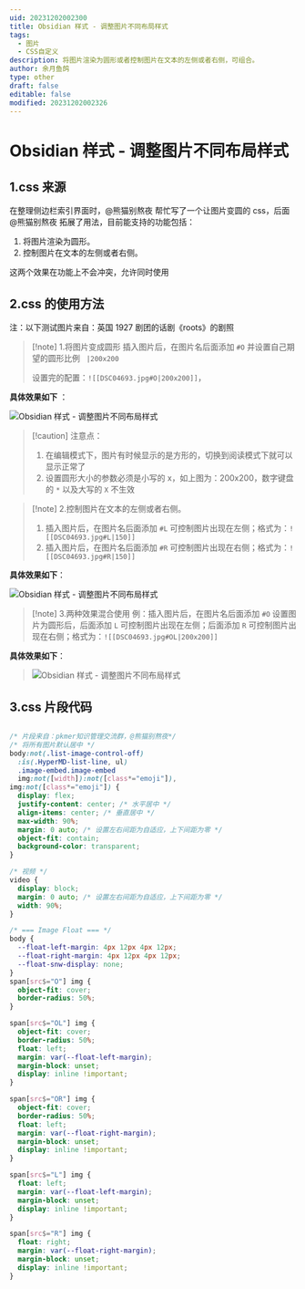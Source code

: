 ```yaml
---
uid: 20231202002300
title: Obsidian 样式 - 调整图片不同布局样式
tags:
  - 图片
  - CSS自定义
description: 将图片渲染为圆形或者控制图片在文本的左侧或者右侧，可组合。
author: 余月鱼鸽
type: other
draft: false
editable: false
modified: 20231202002326
---
```


# Obsidian 样式 - 调整图片不同布局样式

## 1.css 来源

在整理侧边栏索引界面时，@熊猫别熬夜 帮忙写了一个让图片变圆的 css，后面@熊猫别熬夜 拓展了用法，目前能支持的功能包括：

1. 将图片渲染为圆形。
2. 控制图片在文本的左侧或者右侧。

这两个效果在功能上不会冲突，允许同时使用

## 2.css 的使用方法

注：以下测试图片来自：英国 1927 剧团的话剧《roots》的剧照

> [!note] 1.将图片变成圆形
> 插入图片后，在图片名后面添加 `#O` 并设置自己期望的圆形比例 ` |200x200`
>
> 设置完的配置：`![[DSC04693.jpg#O|200x200]]`，

**具体效果如下** ：

![Obsidian 样式 - 调整图片不同布局样式](https://cdn.pkmer.cn/images/202312020017824.png!pkmer)

> [!caution] 注意点：
> 1. 在编辑模式下，图片有时候显示的是方形的，切换到阅读模式下就可以显示正常了
> 2. 设置圆形大小的参数必须是小写的 x，如上图为：200x200，数字键盘的 `*` 以及大写的 `X` 不生效

> [!note] 2.控制图片在文本的左侧或者右侧。
> 1. 插入图片后，在图片名后面添加 `#L` 可控制图片出现在左侧；格式为：`![[DSC04693.jpg#L|150]]`
> 2. 插入图片后，在图片名后面添加 `#R` 可控制图片出现在右侧；格式为：`![[DSC04693.jpg#R|150]]`

**具体效果如下**：

 ![Obsidian 样式 - 调整图片不同布局样式](https://cdn.pkmer.cn/images/202312020017825.png!pkmer)

> [!note] 3.两种效果混合使用
> 例：插入图片后，在图片名后面添加 `#O` 设置图片为圆形后，后面添加 `L` 可控制图片出现在左侧；后面添加 `R` 可控制图片出现在右侧；格式为：`![[DSC04693.jpg#OL|200x200]]`
>

**具体效果如下**：

> ![Obsidian 样式 - 调整图片不同布局样式](https://cdn.pkmer.cn/images/202312020017826.png!pkmer)

## 3.css 片段代码

```css

/* 片段来自：pkmer知识管理交流群，@熊猫别熬夜*/
/* 将所有图片默认居中 */
body:not(.list-image-control-off)
  :is(.HyperMD-list-line, ul)
  .image-embed.image-embed
  img:not([width]):not([class*="emoji"]),
img:not([class*="emoji"]) {
  display: flex;
  justify-content: center; /* 水平居中 */
  align-items: center; /* 垂直居中 */
  max-width: 90%;
  margin: 0 auto; /* 设置左右间距为自适应，上下间距为零 */
  object-fit: contain;
  background-color: transparent;
}

/* 视频 */
video {
  display: block;
  margin: 0 auto; /* 设置左右间距为自适应，上下间距为零 */
  width: 90%;
}

/* === Image Float === */
body {
  --float-left-margin: 4px 12px 4px 12px;
  --float-right-margin: 4px 12px 4px 12px;
  --float-snw-display: none;
}
span[src$="O"] img {
  object-fit: cover;
  border-radius: 50%;
}

span[src$="OL"] img {
  object-fit: cover;
  border-radius: 50%;
  float: left;
  margin: var(--float-left-margin);
  margin-block: unset;
  display: inline !important;
}

span[src$="OR"] img {
  object-fit: cover;
  border-radius: 50%;
  float: left;
  margin: var(--float-right-margin);
  margin-block: unset;
  display: inline !important;
}

span[src$="L"] img {
  float: left;
  margin: var(--float-left-margin);
  margin-block: unset;
  display: inline !important;
}

span[src$="R"] img {
  float: right;
  margin: var(--float-right-margin);
  margin-block: unset;
  display: inline !important;
}
```

